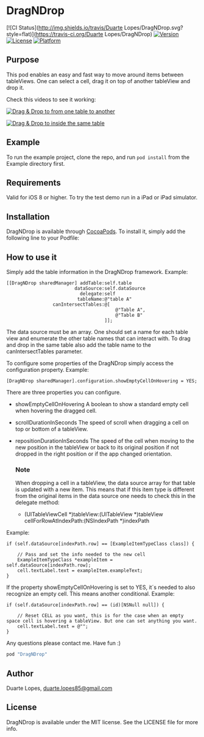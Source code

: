 # DragNDrop

[![CI Status](http://img.shields.io/travis/Duarte Lopes/DragNDrop.svg?style=flat)](https://travis-ci.org/Duarte Lopes/DragNDrop)
[![Version](https://img.shields.io/cocoapods/v/DragNDrop.svg?style=flat)](http://cocoapods.org/pods/DragNDrop)
[![License](https://img.shields.io/cocoapods/l/DragNDrop.svg?style=flat)](http://cocoapods.org/pods/DragNDrop)
[![Platform](https://img.shields.io/cocoapods/p/DragNDrop.svg?style=flat)](http://cocoapods.org/pods/DragNDrop)

## Purpose

This pod enables an easy and fast way to move around items between tableViews. One can select a cell, drag it on top of another tableView and
drop it.

Check this videos to see it working:

[![Drag & Drop to from one table to another](https://drive.google.com/open?id=0B1aAnBtF7faYTFpxYXpZUEplTFE)](https://drive.google.com/open?id=0B1aAnBtF7faYN1pSazQ4cFBkQWc)

[![Drag & Drop to inside the same table](https://drive.google.com/open?id=0B1aAnBtF7faYUURIdUVTZ0pVYlU)](https://drive.google.com/open?id=0B1aAnBtF7faYZ2RvWnk3bDNaMkU)

## Example

To run the example project, clone the repo, and run `pod install` from the Example directory first.

## Requirements

Valid for iOS 8 or higher.
To try the test demo run in a iPad or iPad simulator.

## Installation

DragNDrop is available through [CocoaPods](http://cocoapods.org). To install
it, simply add the following line to your Podfile:

## How to use it

Simply add the table information in the DragNDrop framework. Example:

    [[DragNDrop sharedManager] addTable:self.table
                             dataSource:self.dataSource
                               delegate:self
                              tableName:@"table A"
                     canIntersectTables:@[
                                            @"Table A",
                                            @"Table B"
                                        ]];

The data source must be an array. One should set a name for each table view and enumerate the other table names that can interact with.
To drag and drop in the same table also add the table name to the canIntersectTables parameter.

To configure some properties of the DragNDrop simply access the configuration property. Example:

    [DragNDrop sharedManager].configuration.showEmptyCellOnHovering = YES;

There are three properties you can configure.
* showEmptyCellOnHovering 
    A boolean to show a standard empty cell when hovering the dragged cell.
* scrollDurationInSeconds 
    The speed of scroll when dragging a cell on top or bottom of a tableView.
* repositionDurationInSeconds 
    The speed of the cell when moving to the new position in the tableView or back to its original position if not dropped in the right position or if the app changed orientation.

  ### Note

  When dropping a cell in a tableView, the data source array for that table is updated with a new item. This means that if this item type is different from the original 
  items in the data source one needs to check this in the delegate method:

    - (UITableViewCell *)tableView:(UITableView *)tableView cellForRowAtIndexPath:(NSIndexPath *)indexPath

Example:

    if (self.dataSource[indexPath.row] == [ExampleItemTypeClass class]) {
    
        // Pass and set the info needed to the new cell
        ExampleItemTypeClass *exampleItem = self.dataSource[indexPath.row];
        cell.textLabel.text = exampleItem.exampleText;
    }

If the property showEmptyCellOnHovering is set to YES, it´s needed to also recognize an empty cell. This means another conditional.
Example:

    if (self.dataSource[indexPath.row] == (id)[NSNull null]) {

        // Reset CELL as you want, this is for the case when an empty space cell is hovering a tableView. But one can set anything you want.
        cell.textLabel.text = @"";
    }

Any questions please contact me.
Have fun :)

```ruby
pod "DragNDrop"
```

## Author

Duarte Lopes, duarte.lopes85@gmail.com

## License

DragNDrop is available under the MIT license. See the LICENSE file for more info.
